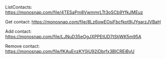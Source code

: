 ListContacts: https://monosnap.com/file/4TESaPm8VwmmrLTt3oSCb9YfkJMEuz

Get contact: https://monosnap.com/file/8Lz6owEOsiFbcfkot9jJYgarzJVBaH

Add contact: https://monosnap.com/file/LJNuD35eOgJXPPEtUD7tStjWK5m95A

Remove contact: https://monosnap.com/file/fKAuEnzKY0jU92iDbrfx3BICREiByU
